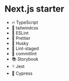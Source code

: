 # Next.js starter

- 🔥 TypeScript
- 💎 tailwindcss
- 📏 ESLint
- 💖 Prettier
- 🐶 Husky
- 🚫 Lint-staged
- 🚓 commitlint
- 📚 Storybook
- 🃏 Jest
- 🤖 Cypress
